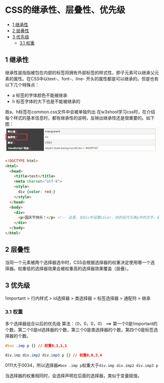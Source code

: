 # CSS的继承性、层叠性、优先级

- [1 继承性](#1-继承性)
- [2 层叠性](#2-层叠性)
- [3 优先级](#3-优先级)
  - [3.1 权重](#31-权重)

## 1 继承性

继承性是指指被包在内部的标签将拥有外部标签的样式性，即子元素可以继承父元素的属性。在CSS中以text-、font-、line- 开头的属性都是可以继承的。但是也有以下几个特殊点：

- a 标签的字体颜色不能被继承
-	h 标签字体的大下也是不能被继承的

故a、h标签在common.css文件中会被单独列出
在w3shool学习css时，在介绍每个样式的基本信息时，都有继承性的说明，反映出继承性还是很重要的。如下图：
![图1](./image/css三大特性01.png "图1")

```html
<!DOCTYPE html>
<html>
  <head>
    <title>test</title>
    <meta charset="utf-8">
    <style>
      div {color: red;}
    </style>
  </head>
  <body>
    <div>
      <p>国庆节快乐！</p> <!-- 这里，在div中设置color，他的后代元素p中的文字，都被设置为了红色，这就是继承性 -->
    </div>
  </body>
</html>
```

## 2 层叠性

当同一个元素被两个选择器选中时，CSS会根据选择器的权重决定使用哪一个选择器。权重低的选择器效果会被权重高的选择器效果覆盖（层叠）。

## 3 优先级

!important > 行内样式 > id选择器 > 类选择器 > 标签选择器 > 通配符 > 继承

### 3.1 权重

多个选择器组合以后的优先级
算法：（0，0，0，0） ==> 第一个0是!important的个数，第二个0是id选择器的个数，第三个0是类选择器的个数，第四个0是标签选择器的个数。

```css
#box .imp p {} // 权重0,1,1,1
```

```css
div.imp div.imp2 div.imp3 p {} // 权重0,0,3,4
```

0111大于0034，所以选择器`#box .imp p`权重大于`div.imp div.imp2 div.imp3 p`

当选择器的权重相同时，会选择声明在后面的选择器，类似于变量赋值。
